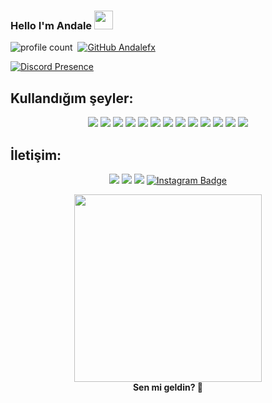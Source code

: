 
### Hello I'm Andale <img src = "https://cdn.discordapp.com/emojis/1397610243998875819.webp?size=96" high="20px" width="30px">
![profile count](https://komarev.com/ghpvc/?username=AndaleFx&color=red)&nbsp;
[![GitHub Andalefx](https://img.shields.io/github/followers/AndaleFx?label=follow&style=social)](https://github.com/AndaleFx)&nbsp;


[![Discord Presence](https://lanyard.cnrad.dev/api/1397360217859297321)](https://discord.com/users/1397360217859297321)
## Kullandığım şeyler:
<p align="center">
  <img src='https://img.shields.io/badge/C-0D1117?style=for-the-badge&logo=c&logoColor=white'/>
  <img src='https://img.shields.io/badge/C%23-0D1117?style=for-the-badge&logo=csharp&logoColor=white'/>
  <img src='https://img.shields.io/badge/C%2B%2B-0D1117?style=for-the-badge&logo=c%2B%2B&logoColor=white'/>
  <img src='https://img.shields.io/badge/JavaScript-0D1117?style=for-the-badge&logo=javascript&logoColor=F7DF1E'/>
  <img src='https://img.shields.io/badge/TypeScript-0D1117?style=for-the-badge&logo=typescript&logoColor=white'/>
  <img src='https://img.shields.io/badge/HTML5-0D1117?style=for-the-badge&logo=html5&logoColor=E34F26'/>
  <img src='https://img.shields.io/badge/CSS3-0D1117?style=for-the-badge&logo=css3&logoColor=1572B6'/>
  <img src='https://img.shields.io/badge/MongoDB-0D1117?style=for-the-badge&logo=mongodb&logoColor=4EA94B'/>
  <img src='https://img.shields.io/badge/SQLite-0D1117?style=for-the-badge&logo=sqlite&logoColor=white'/>
  <img src='https://img.shields.io/badge/Node.js-0D1117?style=for-the-badge&logo=nodedotjs&logoColor=white'/>
  <img src='https://img.shields.io/badge/npm-0D1117?style=for-the-badge&logo=npm&logoColor=white'/>
  <img src='https://img.shields.io/badge/Visual_Studio_Code-0D1117?style=for-the-badge&logo=visual%20studio%20code&logoColor=0078D4'/>
  <img src='https://img.shields.io/badge/Windows_11-0D1117?style=for-the-badge&logo=windows-11&logoColor=white'/>
</p>

## İletişim:
<p align="center">
   <a href="https://discord.com/users/1397360217859297321" target"blank_"><img src="https://img.shields.io/badge/discord%20-111111.svg?&style=for-the-badge&logo=discord&logoColor=white"></a>
   <a href="https://sptfy.com/andale" target"blank_"><img src="https://img.shields.io/badge/Spotify%20-111111.svg?&style=for-the-badge&logo=spotify&logoColor=white"></a>
   <a href="https://github.com/Andalefx" target"blank_"><img src="https://img.shields.io/badge/GitHub%20-111111.svg?&style=for-the-badge&logo=github&logoColor=white"></a>
   <a href="https://www.instagram.com/andalefx" target="_blank"><img src="https://img.shields.io/badge/Instagram-%2312100E.svg?style=for-the-badge&logo=instagram&logoColor=white" alt="Instagram Badge"/></a>
</p>

<p align="center">
  <img src="https://www.google.com/url?sa=i&url=https%3A%2F%2Fwww.freepik.com%2Fpremium-ai-image%2Flofi-girl-student-studying-desk-with-book-rainy-rain-anime-manga-style-wallpaper-background_357278289.htm&psig=AOvVaw0pxQA_llG3HfcmRvHPbbQR&ust=1759309971182000&source=images&cd=vfe&opi=89978449&ved=0CBUQjRxqFwoTCLCevcGSgJADFQAAAAAdAAAAABAL" width="300"/>
  <br/>
  <b>Sen mi geldin? 👀</b>
</p>

